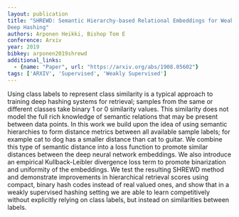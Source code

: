 ```yaml
---
layout: publication
title: "SHREWD: Semantic Hierarchy-based Relational Embeddings for Weakly-supervised
Deep Hashing"
authors: Arponen Heikki, Bishop Tom E
conference: Arxiv
year: 2019
bibkey: arponen2019shrewd
additional_links:
  - {name: "Paper", url: "https://arxiv.org/abs/1908.05602"}
tags: ['ARXIV', 'Supervised', 'Weakly Supervised']
---
```

Using class labels to represent class similarity is a typical approach to
training deep hashing systems for retrieval; samples from the same or different
classes take binary 1 or 0 similarity values. This similarity does not model the
full rich knowledge of semantic relations that may be present between data
points. In this work we build upon the idea of using semantic hierarchies to
form distance metrics between all available sample labels; for example cat to
dog has a smaller distance than cat to guitar. We combine this type of semantic
distance into a loss function to promote similar distances between the deep
neural network embeddings. We also introduce an empirical Kullback-Leibler
divergence loss term to promote binarization and uniformity of the embeddings.
We test the resulting SHREWD method and demonstrate improvements in hierarchical
retrieval scores using compact, binary hash codes instead of real valued ones,
and show that in a weakly supervised hashing setting we are able to learn
competitively without explicitly relying on class labels, but instead on
similarities between labels.
